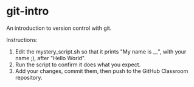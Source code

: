 # git-intro
An introduction to version control with git.

Instructions:
1. Edit the mystery_script.sh so that it prints "My name is __", with your name ;), after "Hello World". 
2. Run the script to confirm it does what you expect.
3. Add your changes, commit them, then push to the GitHub Classroom repository.
